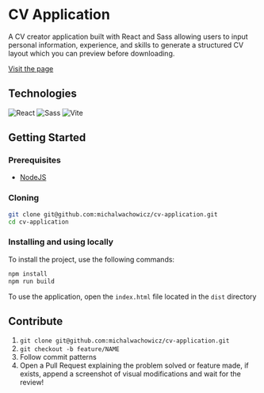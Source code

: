 # CV Application

A CV creator application built with React and Sass allowing users to input personal information, experience, and skills to generate a structured CV layout which you can preview before downloading.

[Visit the page](https://celebrated-daifuku-5ca54a.netlify.app/)

## Technologies

![React](https://img.shields.io/badge/-React-000?&logo=React)
![Sass](https://img.shields.io/badge/-Sass-000?logo=sass)
![Vite](https://img.shields.io/badge/-Vite-000?logo=vite)

## Getting Started

### Prerequisites
- [NodeJS](https://nodejs.org/en)

### Cloning

```bash
git clone git@github.com:michalwachowicz/cv-application.git
cd cv-application
```

### Installing and using locally

To install the project, use the following commands:

```bash
npm install
npm run build
```

To use the application, open the `index.html` file located in the `dist` directory

## Contribute

1. `git clone git@github.com:michalwachowicz/cv-application.git`
2. `git checkout -b feature/NAME`
3. Follow commit patterns
4. Open a Pull Request explaining the problem solved or feature made, if exists, append a screenshot of visual modifications and wait for the review!
